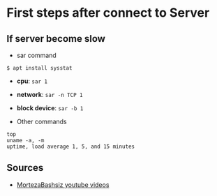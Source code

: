 # First steps after connect to Server

## If server become slow

* sar command
```
$ apt install sysstat
```

* **cpu**: `sar 1`
* **network**: `sar -n TCP 1`
* **block device**: `sar -b 1`


* Other commands
```
top
uname -a, -m
uptime, load average 1, 5, and 15 minutes
```



## Sources
* [MortezaBashsiz youtube videos](https://github.com/MortezaBashsiz)
